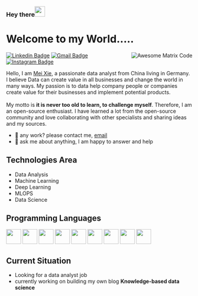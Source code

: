 ###  Hey there<img src="https://media.giphy.com/media/hvRJCLFzcasrR4ia7z/giphy.gif" width="28px" height="28px">

<h1>Welcome to my World.....</h1> 

<img src = 'https://github.com/xiemei1/xiemei1/tree/master/imgs/giphy.gif' alt = 'Awesome Matrix Code' align='right'/>

[![Linkedin Badge](https://img.shields.io/badge/-MeiXie-blue?style=flat-square&logo=Linkedin&logoColor=White&link=https://www.linkedin.com/in/mei-867253189/)](https://www.linkedin.com/in/mei-867253189/) [![Gmail Badge](https://img.shields.io/badge/-xiemei0728@gmail.com-c14438?style=flat-square&logo=Gmail&logoColor=white&link=mailto:asterp04@gmail.com)](mailto:asterp04@gmail.com) [![Instagram Badge](https://img.shields.io/badge/-xie_dahua-purple?style=flat-square&logo=Instagram&logoColor=White&link=https://www.instagram.com/xie_dahua/)](https://www.instagram.com/xie_dahua/)

<div style="text-align: left">
Hello, I am <a href =''>Mei Xie</a>, a passionate data analyst from China living in Germany. I believe Data can create value in all businesses and change the world in many ways. My passion is to data help company people or companies create value for their businesses and implement potential products.
</br>
</br>
My motto is <b>it is never too old to learn, to challenge myself</b>. Therefore, I am an open-source enthusiast. I have learned a lot from the open-source community and love collaborating with other specialists and sharing ideas and my sources.
</div>

- 💼 any work? please contact me, [email](mailto:xiemayer@163.com) 
- 💬 ask me about anything, I am happy to answer and help

## Technologies Area
* Data Analysis
* Machine Learning
* Deep Learning
* MLOPS
* Data Science

## Programming Languages
<img src = 'https://github.com/xiemei1/xiemei1/tree/master/imgs/python.png' height='40'/>

<img src = 'https://github.com/xiemei1/xiemei1/tree/master/imgs/mysql.png' height='40'/>

<img src = 'https://github.com/xiemei1/xiemei1/tree/master/imgs/html.svg' width='40'/>
<img src = 'https://github.com/xiemei1/xiemei1/tree/master/imgs/css.svg' width='40'/>

<img src = 'https://github.com/xiemei1/xiemei1/tree/master/imgs/git.png' width='40'/>

<img src = 'https://github.com/xiemei1/xiemei1/tree/master/imgs/js.svg' width='40'/>

<img src = 'https://github.com/xiemei1/xiemei1/tree/master/imgs/R.png' width='40'/>
 <img src = 'https://github.com/xiemei1/xiemei1/tree/master/imgs/cpp.svg' width='40'/>
<img src = 'https://github.com/xiemei1/xiemei1/tree/master/imgs/c-original.svg' width='40'/>

## Current Situation
* Looking for a data analyst job
* currently working on  building  my own blog  **Knowledge-based data science**  







